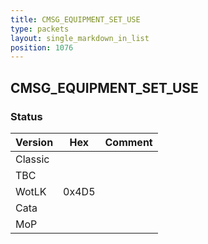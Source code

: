 ```yaml
---
title: CMSG_EQUIPMENT_SET_USE
type: packets
layout: single_markdown_in_list
position: 1076
---
```


## CMSG_EQUIPMENT_SET_USE

### Status

Version    | Hex        | Comment
---------- | ---------- | ---------- 
Classic    |            |
TBC        |            |
WotLK      | 0x4D5      |
Cata       |            |
MoP        |            |